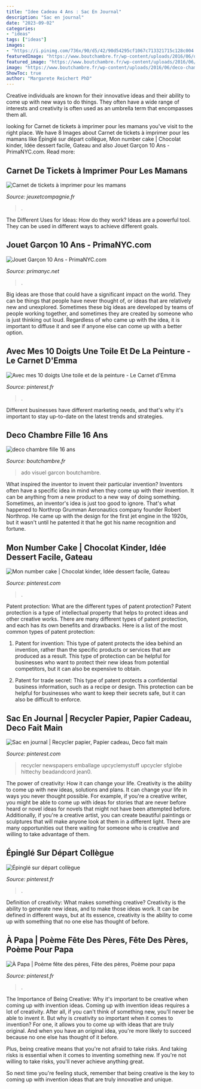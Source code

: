 ```yaml
---
title: "Idee Cadeau 4 Ans : Sac En Journal"
description: "Sac en journal"
date: "2023-09-02"
categories:
- "ideas"
tags: ["ideas"]
images:
- "https://i.pinimg.com/736x/90/d5/42/90d54295cf1067c713321715c128c004.jpg"
featuredImage: "https://www.boutchambre.fr/wp-content/uploads/2016/06/deco-chambre-fille-16-ans-9.jpg"
featured_image: "https://www.boutchambre.fr/wp-content/uploads/2016/06/deco-chambre-fille-16-ans-9.jpg"
image: "https://www.boutchambre.fr/wp-content/uploads/2016/06/deco-chambre-fille-16-ans-9.jpg"
ShowToc: true
author: "Margarete Reichert PhD"
---
```



Creative individuals are known for their innovative ideas and their ability to come up with new ways to do things. They often have a wide range of interests and creativity is often used as an umbrella term that encompasses them all.

	

		
looking for Carnet de tickets à imprimer pour les mamans you've visit to the right place. We have 8 Images about Carnet de tickets à imprimer pour les mamans like Épinglé sur départ collègue, Mon number cake | Chocolat kinder, Idée dessert facile, Gateau and also Jouet Garçon 10 Ans - PrimaNYC.com. Read more:
		
    
## Carnet De Tickets à Imprimer Pour Les Mamans

<img loading=lazy src="https://www.jeuxetcompagnie.fr/wp-content/uploads/2014/05/tickets-fete-maman-1.jpg" onerror="this.onerror=null;this.src='https://tse1.mm.bing.net/th?id=OIP.uo45vi_ekgLl_Yz7Txx5owHaFj&amp;pid=15.1';" alt="Carnet de tickets à imprimer pour les mamans">

_Source: jeuxetcompagnie.fr_

>. 

	

The Different Uses for Ideas: How do they work?
Ideas are a powerful tool. They can be used in different ways to achieve different goals.

    
## Jouet Garçon 10 Ans - PrimaNYC.com

<img loading=lazy src="https://primanyc.net/wp-content/uploads/2020/03/mon-top-cadeaux-de-noel-2018-pour-loulou-et-les-8-10-ans-a-jouet-garcon-10-ans-scaled.jpg" onerror="this.onerror=null;this.src='https://tse2.mm.bing.net/th?id=OIP.67zsofh_3Y8bA5s1v6a9RAHaHa&amp;pid=15.1';" alt="Jouet Garçon 10 Ans - PrimaNYC.com">

_Source: primanyc.net_

>. 

	

Big ideas are those that could have a significant impact on the world. They can be things that people have never thought of, or ideas that are relatively new and unexplored. Sometimes these big ideas are developed by teams of people working together, and sometimes they are created by someone who is just thinking out loud. Regardless of who came up with the idea, it is important to diffuse it and see if anyone else can come up with a better option.

    
##  Avec Mes 10 Doigts  Une Toile Et De La Peinture - Le Carnet D&#039;Emma

<img loading=lazy src="https://i.pinimg.com/originals/fd/94/30/fd94300f5c0f077e910474aeec342453.jpg" onerror="this.onerror=null;this.src='https://tse3.mm.bing.net/th?id=OIP.zHK7yeTcf5QXGOdidXlj3gHaLG&amp;pid=15.1';" alt=" Avec mes 10 doigts  Une toile et de la peinture - Le Carnet d&#039;Emma">

_Source: pinterest.fr_

>. 

	

Different businesses have different marketing needs, and that's why it's important to stay up-to-date on the latest trends and strategies.

    
## Deco Chambre Fille 16 Ans

<img loading=lazy src="https://www.boutchambre.fr/wp-content/uploads/2016/06/deco-chambre-fille-16-ans-9.jpg" onerror="this.onerror=null;this.src='https://tse1.mm.bing.net/th?id=OIP.fLfJvWPujtN0v0fndSxGnAHaFi&amp;pid=15.1';" alt="deco chambre fille 16 ans">

_Source: boutchambre.fr_

>ado visuel garcon boutchambre. 

	

What inspired the inventor to invent their particular invention?
Inventors often have a specific idea in mind when they come up with their invention. It can be anything from a new product to a new way of doing something. Sometimes, an inventor's idea is just too good to ignore. That's what happened to Northrop Grumman Aeronautics company founder Robert Northrop. He came up with the design for the first jet engine in the 1920s, but it wasn't until he patented it that he got his name recognition and fortune.

    
## Mon Number Cake | Chocolat Kinder, Idée Dessert Facile, Gateau

<img loading=lazy src="https://i.pinimg.com/736x/90/d5/42/90d54295cf1067c713321715c128c004.jpg" onerror="this.onerror=null;this.src='https://tse2.mm.bing.net/th?id=OIP.o1FNFlu_NF-E2e5tfNTNrQHaJ8&amp;pid=15.1';" alt="Mon number cake | Chocolat kinder, Idée dessert facile, Gateau">

_Source: pinterest.com_

>. 

	

Patent protection: What are the different types of patent protection?
Patent protection is a type of intellectual property that helps to protect ideas and other creative works. There are many different types of patent protection, and each has its own benefits and drawbacks. Here is a list of the most common types of patent protection:
1) Patent for invention: This type of patent protects the idea behind an invention, rather than the specific products or services that are produced as a result. This type of protection can be helpful for businesses who want to protect their new ideas from potential competitors, but it can also be expensive to obtain.

2) Patent for trade secret: This type of patent protects a confidential business information, such as a recipe or design. This protection can be helpful for businesses who want to keep their secrets safe, but it can also be difficult to enforce.

    
## Sac En Journal | Recycler Papier, Papier Cadeau, Deco Fait Main

<img loading=lazy src="https://i.pinimg.com/originals/94/d6/95/94d695304cf137cf424c505caab5d8ed.jpg" onerror="this.onerror=null;this.src='https://tse2.mm.bing.net/th?id=OIP.DaFTWgDUYahr87D0qjdebQHaLV&amp;pid=15.1';" alt="Sac en journal | Recycler papier, Papier cadeau, Deco fait main">

_Source: pinterest.com_

>recycler newspapers emballage upcyclemystuff upcycler sfglobe hittechy beadandcord jean0. 

	

The power of creativity: How it can change your life.
Creativity is the ability to come up with new ideas, solutions and plans. It can change your life in ways you never thought possible. For example, if you're a creative writer, you might be able to come up with ideas for stories that are never before heard or novel ideas for novels that might not have been attempted before. Additionally, if you're a creative artist, you can create beautiful paintings or sculptures that will make anyone look at them in a different light. There are many opportunities out there waiting for someone who is creative and willing to take advantage of them.

    
## Épinglé Sur Départ Collègue

<img loading=lazy src="https://i.pinimg.com/736x/ca/fd/ab/cafdab7f8656ad9f84469a0ff9157766.jpg" onerror="this.onerror=null;this.src='https://tse1.mm.bing.net/th?id=OIP.Y4o51vRlVtQKLH1dzmIFPgHaKe&amp;pid=15.1';" alt="Épinglé sur départ collègue">

_Source: pinterest.fr_

>. 

	

Definition of creativity: What makes something creative?
Creativity is the ability to generate new ideas, and to make those ideas work. It can be defined in different ways, but at its essence, creativity is the ability to come up with something that no one else has thought of before.

    
## À Papa | Poème Fête Des Pères, Fête Des Pères, Poème Pour Papa

<img loading=lazy src="https://i.pinimg.com/736x/44/7d/56/447d56d1782d96a69ee78ec1712b064c.jpg" onerror="this.onerror=null;this.src='https://tse4.mm.bing.net/th?id=OIP.-NujtbTmEOTkN_YG6AxDoAHaKd&amp;pid=15.1';" alt="À Papa | Poème fête des pères, Fête des pères, Poème pour papa">

_Source: pinterest.fr_

>. 

	

The Importance of Being Creative: Why it's important to be creative when coming up with invention ideas.
Coming up with invention ideas requires a lot of creativity. After all, if you can't think of something new, you'll never be able to invent it.
But why is creativity so important when it comes to invention? For one, it allows you to come up with ideas that are truly original. And when you have an original idea, you're more likely to succeed because no one else has thought of it before.

Plus, being creative means that you're not afraid to take risks. And taking risks is essential when it comes to inventing something new. If you're not willing to take risks, you'll never achieve anything great.

So next time you're feeling stuck, remember that being creative is the key to coming up with invention ideas that are truly innovative and unique.

